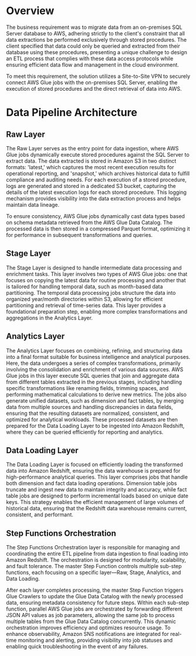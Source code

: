 # Overview
The business requirement was to migrate data from an on-premises SQL Server database to AWS, adhering strictly to the client's constraint that all data extractions be performed exclusively through stored procedures. The client specified that data could only be queried and extracted from their database using these procedures, presenting a unique challenge to design an ETL process that complies with these data access protocols while ensuring efficient data flow and management in the cloud environment.

To meet this requirement, the solution utilizes a Site-to-Site VPN to securely connect AWS Glue jobs with the on-premises SQL Server, enabling the execution of stored procedures and the direct retrieval of data into AWS. 

# Data Pipeline Architecture
## Raw Layer
The Raw Layer serves as the entry point for data ingestion, where AWS Glue jobs dynamically execute stored procedures against the SQL Server to extract data. The data extracted is stored in Amazon S3 in two distinct formats: 'latest,' which captures the most recent execution results for operational reporting, and 'snapshot,' which archives historical data to fulfill compliance and auditing needs. For each execution of a stored procedure, logs are generated and stored in a dedicated S3 bucket, capturing the details of the latest execution logs for each stored procedure. This logging mechanism provides visibility into the data extraction process and helps maintain data lineage.

To ensure consistency, AWS Glue jobs dynamically cast data types based on schema metadata retrieved from the AWS Glue Data Catalog. The processed data is then stored in a compressed Parquet format, optimizing it for performance in subsequent transformations and queries.

## Stage Layer
The Stage Layer is designed to handle intermediate data processing and enrichment tasks. This layer involves two types of AWS Glue jobs: one that focuses on copying the latest data for routine processing and another that is tailored for handling temporal data, such as month-based data partitioning. The temporal data processing jobs structure the data into organized year/month directories within S3, allowing for efficient partitioning and retrieval of time-series data. This layer provides a foundational preparation step, enabling more complex transformations and aggregations in the Analytics Layer.

## Analytics Layer
The Analytics Layer focuses on combining, refining, and structuring data into a final format suitable for business intelligence and analytical purposes. Here, the data undergoes a series of complex transformations, primarily involving the consolidation and enrichment of various data sources. AWS Glue jobs in this layer execute SQL queries that join and aggregate data from different tables extracted in the previous stages, including handling specific transformations like renaming fields, trimming spaces, and performing mathematical calculations to derive new metrics. The jobs also generate unified datasets, such as dimension and fact tables, by merging data from multiple sources and handling discrepancies in data fields, ensuring that the resulting datasets are normalized, consistent, and optimized for analytical workloads. These processed datasets are then prepared for the Data Loading Layer to be ingested into Amazon Redshift, where they can be queried efficiently for reporting and analytics.

## Data Loading Layer
The Data Loading Layer is focused on efficiently loading the transformed data into Amazon Redshift, ensuring the data warehouse is prepared for high-performance analytical queries. This layer comprises jobs that handle both dimension and fact data loading operations. Dimension table jobs truncate and ingest new data to maintain integrity and accuracy, while fact table jobs are designed to perform incremental loads based on unique date keys. This strategy enables the efficient management of large volumes of historical data, ensuring that the Redshift data warehouse remains current, consistent, and performant.

## Step Functions Orchestration
The Step Functions Orchestration layer is responsible for managing and coordinating the entire ETL pipeline from data ingestion to final loading into Amazon Redshift. The orchestration is designed for modularity, scalability, and fault tolerance. The master Step Function controls multiple sub-step functions, each focusing on a specific layer—Raw, Stage, Analytics, and Data Loading.

After each layer completes processing, the master Step Function triggers Glue Crawlers to update the Glue Data Catalog with the newly processed data, ensuring metadata consistency for future steps. Within each sub-step function, parallel AWS Glue jobs are orchestrated by forwarding different JSON API values as job parameters, allowing the same job to process multiple tables from the Glue Data Catalog concurrently. This dynamic orchestration improves efficiency and optimizes resource usage. To enhance observability, Amazon SNS notifications are integrated for real-time monitoring and alerting, providing visibility into job statuses and enabling quick troubleshooting in the event of any failures.

